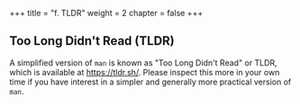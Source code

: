 +++
title = "f. TLDR"
weight = 2
chapter = false
+++

## Too Long Didn't Read (TLDR)

A simplified version of `man` is known as "Too Long Didn't Read" or TLDR,
which is available at https://tldr.sh/. Please inspect this
more in your own time if you have interest in a simpler and generally
more practical version of `man`.